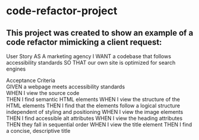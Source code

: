 # code-refactor-project

## This project was created to show an example of a code refactor mimicking a client request:

User Story
AS A marketing agency
I WANT a codebase that follows accessibility standards
SO THAT our own site is optimized for search engines


Acceptance Criteria <br>
GIVEN a webpage meets accessibility standards<br>
WHEN I view the source code<br>
THEN I find semantic HTML elements
WHEN I view the structure of the HTML elements
THEN I find that the elements follow a logical structure independent of styling and positioning
WHEN I view the image elements
THEN I find accessible alt attributes
WHEN I view the heading attributes
THEN they fall in sequential order
WHEN I view the title element
THEN I find a concise, descriptive title
